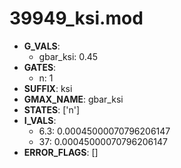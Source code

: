 # 39949_ksi.mod

- **G_VALS**:
  - gbar_ksi: 0.45
- **GATES**:
  - n: 1
- **SUFFIX**: ksi
- **GMAX_NAME**: gbar_ksi
- **STATES**: ['n']
- **I_VALS**:
  - 6.3: 0.00045000070796206147
  - 37: 0.00045000070796206147
- **ERROR_FLAGS**: []
